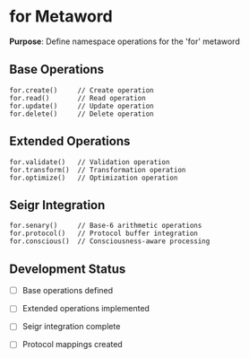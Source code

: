 # for Metaword

**Purpose**: Define namespace operations for the 'for' metaword

## Base Operations

```hyphos
for.create()     // Create operation
for.read()       // Read operation  
for.update()     // Update operation
for.delete()     // Delete operation
```

## Extended Operations

```hyphos
for.validate()   // Validation operation
for.transform()  // Transformation operation
for.optimize()   // Optimization operation
```

## Seigr Integration

```hyphos
for.senary()     // Base-6 arithmetic operations
for.protocol()   // Protocol buffer integration
for.conscious()  // Consciousness-aware processing
```

## Development Status

- [ ] Base operations defined
- [ ] Extended operations implemented  
- [ ] Seigr integration complete
- [ ] Protocol mappings created

